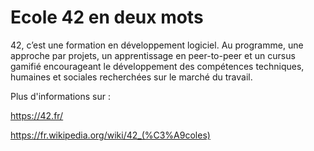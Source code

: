 # Ecole 42 en deux mots

42, c’est une formation en développement logiciel. Au programme, une approche par projets, un apprentissage en peer-to-peer et un cursus gamifié encourageant le développement des compétences techniques, humaines et sociales recherchées sur le marché du travail.

Plus d'informations sur :

https://42.fr/

https://fr.wikipedia.org/wiki/42_(%C3%A9coles)

